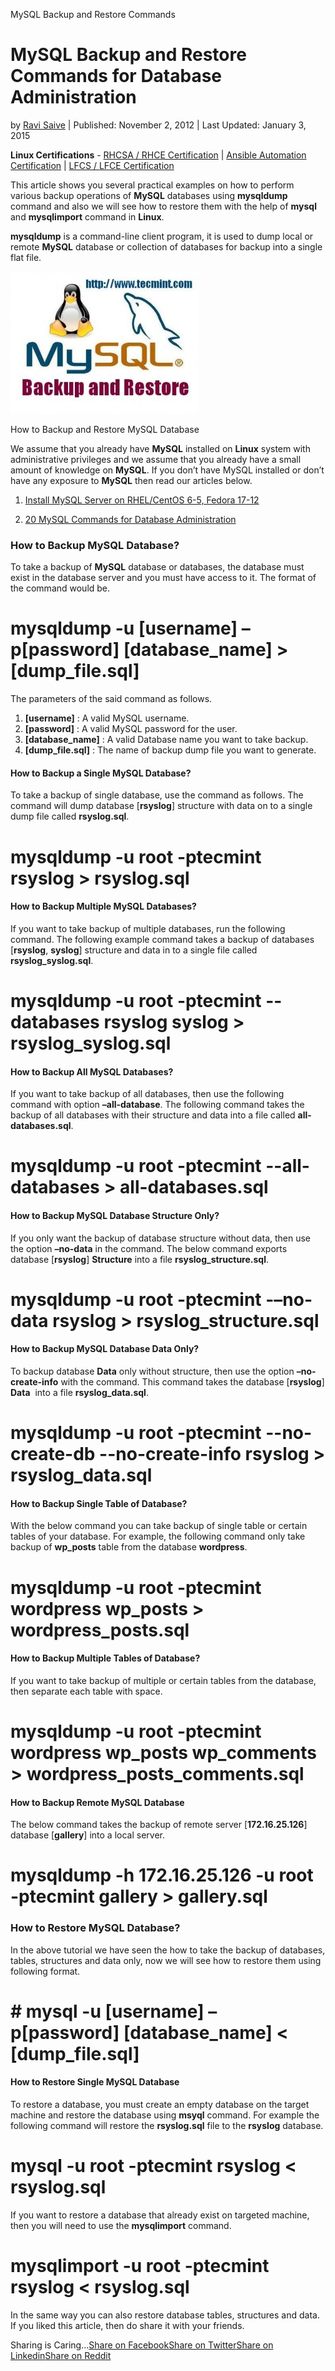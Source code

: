 MySQL Backup and Restore Commands

# MySQL Backup and Restore Commands for Database Administration

by [Ravi Saive](https://www.tecmint.com/author/admin/) | Published: November 2, 2012 | Last Updated: January 3, 2015

**Linux Certifications** - [RHCSA / RHCE Certification](https://www.tecmint.com/red-hat-rhcsa-rhce-exam-certification-book/) | [Ansible Automation Certification](https://www.tecmint.com/redhat-ansible-automation-exam-certification-book/) | [LFCS / LFCE Certification](https://www.tecmint.com/linux-foundation-lfcs-lfce-certification-exam-book/)

This article shows you several practical examples on how to perform various backup operations of **MySQL** databases using **mysqldump** command and also we will see how to restore them with the help of **mysql** and **mysqlimport** command in **Linux**.

**mysqldump** is a command-line client program, it is used to dump local or remote **MySQL** database or collection of databases for backup into a single flat file.

[![MySQL-Backup-and-Restore-300x227.jpg](../_resources/6225b4932e350e44111ce331e199baef.jpg)](https://www.tecmint.com/wp-content/uploads/2012/11/MySQL-Backup-and-Restore.jpg)

How to Backup and Restore MySQL Database

We assume that you already have **MySQL** installed on **Linux** system with administrative privileges and we assume that you already have a small amount of knowledge on **MySQL**. If you don’t have MySQL installed or don’t have any exposure to **MySQL** then read our articles below.

1. [Install MySQL Server on RHEL/CentOS 6-5, Fedora 17-12](https://www.tecmint.com/install-mysql-on-rhel-centos-6-5-fedora-17-12/)

2. [20 MySQL Commands for Database Administration](https://www.tecmint.com/mysqladmin-commands-for-database-administration-in-linux/)

### How to Backup MySQL Database?

To take a backup of **MySQL** database or databases, the database must exist in the database server and you must have access to it. The format of the command would be.

# mysqldump -u [username] –p[password] [database_name] > [dump_file.sql]

The parameters of the said command as follows.
1. **[username]** : A valid MySQL username.
2. **[password]** : A valid MySQL password for the user.
3. **[database_name]** : A valid Database name you want to take backup.
4. **[dump_file.sql]** : The name of backup dump file you want to generate.

#### How to Backup a Single MySQL Database?

To take a backup of single database, use the command as follows. The command will dump database [**rsyslog**] structure with data on to a single dump file called **rsyslog.sql**.

# mysqldump -u root -ptecmint rsyslog > rsyslog.sql

#### How to Backup Multiple MySQL Databases?

If you want to take backup of multiple databases, run the following command. The following example command takes a backup of databases [**rsyslog**, **syslog**] structure and data in to a single file called **rsyslog_syslog.sql**.

# mysqldump -u root -ptecmint --databases rsyslog syslog > rsyslog_syslog.sql

#### How to Backup All MySQL Databases?

If you want to take backup of all databases, then use the following command with option **–all-database**. The following command takes the backup of all databases with their structure and data into a file called **all-databases.sql**.

# mysqldump -u root -ptecmint --all-databases > all-databases.sql

#### How to Backup MySQL Database Structure Only?

If you only want the backup of database structure without data, then use the option **–no-data** in the command. The below command exports database [**rsyslog**] **Structure** into a file **rsyslog_structure.sql**.

# mysqldump -u root -ptecmint -–no-data rsyslog > rsyslog_structure.sql

#### How to Backup MySQL Database Data Only?

To backup database **Data** only without structure, then use the option **–no-create-info** with the command. This command takes the database [**rsyslog**] **Data**  into a file **rsyslog_data.sql**.

# mysqldump -u root -ptecmint --no-create-db --no-create-info rsyslog > rsyslog_data.sql

#### How to Backup Single Table of Database?

With the below command you can take backup of single table or certain tables of your database. For example, the following command only take backup of **wp_posts** table from the database **wordpress**.

# mysqldump -u root -ptecmint wordpress wp_posts > wordpress_posts.sql

#### How to Backup Multiple Tables of Database?

If you want to take backup of multiple or certain tables from the database, then separate each table with space.

# mysqldump -u root -ptecmint wordpress wp_posts wp_comments > wordpress_posts_comments.sql

#### How to Backup Remote MySQL Database

The below command takes the backup of remote server [**172.16.25.126**] database [**gallery**] into a local server.

# mysqldump -h 172.16.25.126 -u root -ptecmint gallery > gallery.sql

### How to Restore MySQL Database?

In the above tutorial we have seen the how to take the backup of databases, tables, structures and data only, now we will see how to restore them using following format.

# # mysql -u [username] –p[password] [database_name] < [dump_file.sql]

#### How to Restore Single MySQL Database

To restore a database, you must create an empty database on the target machine and restore the database using **msyql** command. For example the following command will restore the **rsyslog.sql** file to the **rsyslog** database.

# mysql -u root -ptecmint rsyslog < rsyslog.sql

If you want to restore a database that already exist on targeted machine, then you will need to use the **mysqlimport** command.

# mysqlimport -u root -ptecmint rsyslog < rsyslog.sql

In the same way you can also restore database tables, structures and data. If you liked this article, then do share it with your friends.

Sharing is Caring...[Share on Facebook](https://www.facebook.com/sharer/sharer.php?u=https%3A%2F%2Fwww.tecmint.com%2Fmysql-backup-and-restore-commands-for-database-administration%2F)[Share on Twitter](https://twitter.com/intent/tweet/?text=MySQL+Backup+and+Restore+Commands+for+Database+Administration&url=https%3A%2F%2Fwww.tecmint.com%2Fmysql-backup-and-restore-commands-for-database-administration%2F&via=tecmint)[Share on Linkedin](https://www.linkedin.com/shareArticle?mini=true&url=https%3A%2F%2Fwww.tecmint.com%2Fmysql-backup-and-restore-commands-for-database-administration%2F&title=MySQL+Backup+and+Restore+Commands+for+Database+Administration)[Share on Reddit](https://reddit.com/submit?url=https%3A%2F%2Fwww.tecmint.com%2Fmysql-backup-and-restore-commands-for-database-administration%2F&title=MySQL+Backup+and+Restore+Commands+for+Database+Administration)